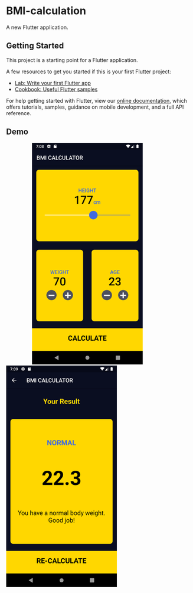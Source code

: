 # BMI-calculation

A new Flutter application.

## Getting Started

This project is a starting point for a Flutter application.

A few resources to get you started if this is your first Flutter project:

- [Lab: Write your first Flutter app](https://flutter.dev/docs/get-started/codelab)
- [Cookbook: Useful Flutter samples](https://flutter.dev/docs/cookbook)

For help getting started with Flutter, view our
[online documentation](https://flutter.dev/docs), which offers tutorials,
samples, guidance on mobile development, and a full API reference.

## Demo
<div style="dispaly:flex;">
<img src="./assets/image/image1.png" width="300" hspace="70"/>
 <img src="./assets/image/image2.png" width="300" />
 </div>

